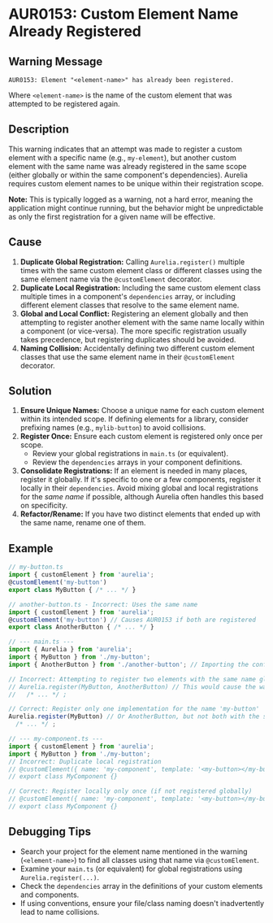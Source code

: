 # AUR0153: Custom Element Name Already Registered

## Warning Message

`AUR0153: Element "<element-name>" has already been registered.`

Where `<element-name>` is the name of the custom element that was attempted to be registered again.

## Description

This warning indicates that an attempt was made to register a custom element with a specific name (e.g., `my-element`), but another custom element with the same name was already registered in the same scope (either globally or within the same component's dependencies). Aurelia requires custom element names to be unique within their registration scope.

**Note:** This is typically logged as a warning, not a hard error, meaning the application might continue running, but the behavior might be unpredictable as only the first registration for a given name will be effective.

## Cause

1.  **Duplicate Global Registration:** Calling `Aurelia.register()` multiple times with the same custom element class or different classes using the same element name via the `@customElement` decorator.
2.  **Duplicate Local Registration:** Including the same custom element class multiple times in a component's `dependencies` array, or including different element classes that resolve to the same element name.
3.  **Global and Local Conflict:** Registering an element globally and then attempting to register another element with the same name locally within a component (or vice-versa). The more specific registration usually takes precedence, but registering duplicates should be avoided.
4.  **Naming Collision:** Accidentally defining two different custom element classes that use the same element name in their `@customElement` decorator.

## Solution

1.  **Ensure Unique Names:** Choose a unique name for each custom element within its intended scope. If defining elements for a library, consider prefixing names (e.g., `mylib-button`) to avoid collisions.
2.  **Register Once:** Ensure each custom element is registered only once per scope.
    *   Review your global registrations in `main.ts` (or equivalent).
    *   Review the `dependencies` arrays in your component definitions.
3.  **Consolidate Registrations:** If an element is needed in many places, register it globally. If it's specific to one or a few components, register it locally in their `dependencies`. Avoid mixing global and local registrations for the *same name* if possible, although Aurelia often handles this based on specificity.
4.  **Refactor/Rename:** If you have two distinct elements that ended up with the same name, rename one of them.

## Example

```typescript
// my-button.ts
import { customElement } from 'aurelia';
@customElement('my-button')
export class MyButton { /* ... */ }

// another-button.ts - Incorrect: Uses the same name
import { customElement } from 'aurelia';
@customElement('my-button') // Causes AUR0153 if both are registered
export class AnotherButton { /* ... */ }

// --- main.ts ---
import { Aurelia } from 'aurelia';
import { MyButton } from './my-button';
import { AnotherButton } from './another-button'; // Importing the conflicting element

// Incorrect: Attempting to register two elements with the same name globally
// Aurelia.register(MyButton, AnotherButton) // This would cause the warning
//   /* ... */ ;

// Correct: Register only one implementation for the name 'my-button'
Aurelia.register(MyButton) // Or AnotherButton, but not both with the same name
  /* ... */ ;

// --- my-component.ts ---
import { customElement } from 'aurelia';
import { MyButton } from './my-button';
// Incorrect: Duplicate local registration
// @customElement({ name: 'my-component', template: '<my-button></my-button>', dependencies: [MyButton, MyButton] })
// export class MyComponent {}

// Correct: Register locally only once (if not registered globally)
// @customElement({ name: 'my-component', template: '<my-button></my-button>', dependencies: [MyButton] })
// export class MyComponent {}
```

## Debugging Tips

*   Search your project for the element name mentioned in the warning (`<element-name>`) to find all classes using that name via `@customElement`.
*   Examine your `main.ts` (or equivalent) for global registrations using `Aurelia.register(...)`.
*   Check the `dependencies` array in the definitions of your custom elements and components.
*   If using conventions, ensure your file/class naming doesn't inadvertently lead to name collisions.
```

